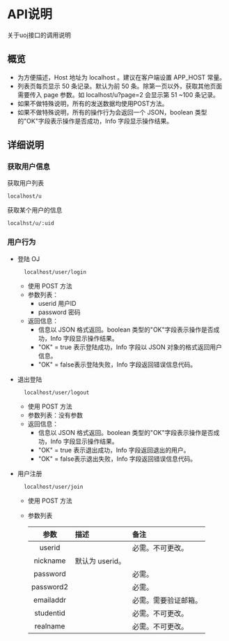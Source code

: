 # API说明

关于uoj接口的调用说明

## 概览

- 为方便描述，Host 地址为 localhost 。建议在客户端设置 APP_HOST 常量。
- 列表页每页显示 50 条记录。默认为前 50 条。除第一页以外，获取其他页面需要传入 page 参数。如 localhost/u?page=2 会显示第 51 ~100 条记录。
- 如果不做特殊说明，所有的发送数据均使用POST方法。
- 如果不做特殊说明，所有的操作行为会返回一个 JSON，boolean 类型的"OK"字段表示操作是否成功，Info 字段显示操作结果。

## 详细说明

### 获取用户信息

获取用户列表

    localhost/u

获取某个用户的信息

    localhst/u/:uid 

### 用户行为

- 登陆 OJ

		localhost/user/login

	- 使用 POST 方法
	- 参数列表： 
		- userid 	用户ID
		- password 	密码
	- 返回信息：
		- 信息以 JSON 格式返回。boolean 类型的"OK"字段表示操作是否成功，Info 字段显示操作结果。
		- "OK" = true 表示登陆成功，Info 字段以 JSON 对象的格式返回用户信息。
		- "OK" = false表示登陆失败，Info 字段返回错误信息代码。

- 退出登陆

		localhost/user/logout

	- 使用 POST 方法
	- 参数列表：没有参数
	- 返回信息：
		- 信息以 JSON 格式返回。boolean 类型的"OK"字段表示操作是否成功，Info 字段显示操作结果。
		- "OK" = true 表示退出成功，Info 字段返回退出的用户。
		- "OK" = false表示退出失败，Info 字段返回错误信息代码。

- 用户注册

		localhost/user/join

	- 使用 POST 方法
	- 参数列表

		| 参数| 描述 | 备注 |  
		|:-----:|:------|:-----|
		| userid	|  | 必需。不可更改。|
		| nickname  |  默认为 userid。 ||
		| password  |    | 必需。|
		| password2 |    | 必需。|
		| emailaddr |   | 必需。需要验证邮箱。|
		| studentid |    | 必需。不可更改。|
		| realname  |    | 必需。不可更改。|

